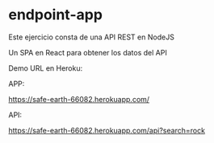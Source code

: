# endpoint-app

Este ejercicio consta de una API REST en NodeJS

Un SPA en React para obtener los datos del API

Demo URL en Heroku:

APP:

https://safe-earth-66082.herokuapp.com/


API:

https://safe-earth-66082.herokuapp.com/api?search=rock